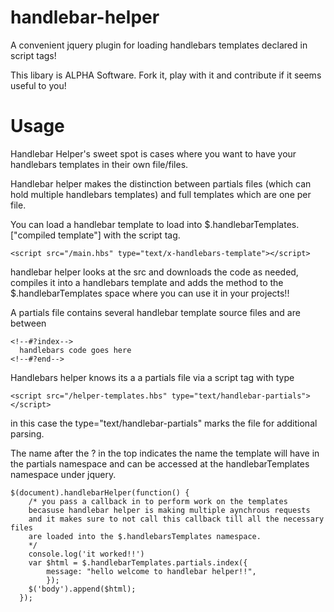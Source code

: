 handlebar-helper
================

A convenient jquery plugin for loading handlebars templates declared in script tags!

This libary is ALPHA Software. Fork it, play with it and contribute
if it seems useful to you!

Usage
================

Handlebar Helper's sweet spot is cases where you want to have your
handlebars templates in their own file/files.

Handlebar helper makes the distinction between partials files (which
can hold multiple handlebars templates) and full templates which are one
per file.

You can load a handlebar template to load into $.handlebarTemplates.["compiled template"]
with the script tag.

	<script src="/main.hbs" type="text/x-handlebars-template"></script>

handlebar helper looks at the src and downloads the code as needed, compiles it into
a handlebars template and adds the method to the $.handlebarTemplates space where you can use it in your projects!!


A partials file contains several handlebar template source files and are between

	<!--#?index-->
	  handlebars code goes here
	<!--#?end-->

Handlebars helper knows its a a partials file via a script tag with type 

	<script src="/helper-templates.hbs" type="text/handlebar-partials"></script>

in this case the type="text/handlebar-partials" marks the file for additional parsing.

The name after the ? in the top indicates the name the template will have in 
the partials namespace and can be accessed at the handlebarTemplates namespace 
under jquery.

	$(document).handlebarHelper(function() {
		/* you pass a callback in to perform work on the templates
		becasuse handlebar helper is making multiple aynchrous requests
		and it makes sure to not call this callback till all the necessary files 
		are loaded into the $.handlebarsTemplates namespace.
		*/
        console.log('it worked!!')
        var $html = $.handlebarTemplates.partials.index({
            message: "hello welcome to handlebar helper!!",
            });
        $('body').append($html);
      });


